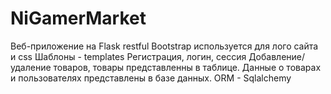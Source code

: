 # NiGamerMarket
Веб-приложение на Flask restful
Bootstrap используется для лого сайта и css
Шаблоны - templates 
Регистрация, логин, сессия
Добавление/удаление товаров, товары представленны в таблице. 
Данные о товарах и пользователях представлены в базе данных.
ORM - Sqlalchemy
